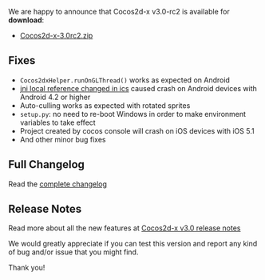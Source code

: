 We are happy to announce that Cocos2d-x v3.0-rc2 is available for __download__:

- [Cocos2d-x-3.0rc2.zip](http://cdn.cocos2d-x.org/cocos2d-x-3.0rc2.zip)


## Fixes

* `Cocos2dxHelper.runOnGLThread()` works as expected on Android
* [jni local reference changed in ics]( http://android-developers.blogspot.cz/2011/11/jni-local-reference-changes-in-ics.html) caused crash on Android devices with Android 4.2 or higher
* Auto-culling works as expected with rotated sprites
* `setup.py`: no need to re-boot Windows in order to make environment variables to take effect
* Project created by cocos console will crash on iOS devices with iOS 5.1
* And other minor bug fixes

## Full Changelog

Read the [complete changelog](https://github.com/cocos2d/cocos2d-x/blob/cocos2d-x-3.0rc2/CHANGELOG)


## Release Notes

Read more about all the new features at [Cocos2d-x v3.0 release notes](https://github.com/cocos2d/cocos2d-x/blob/develop/docs/RELEASE_NOTES.md)


We would greatly appreciate if you can test this version and report any kind of bug and/or issue that you might find.

Thank you!
